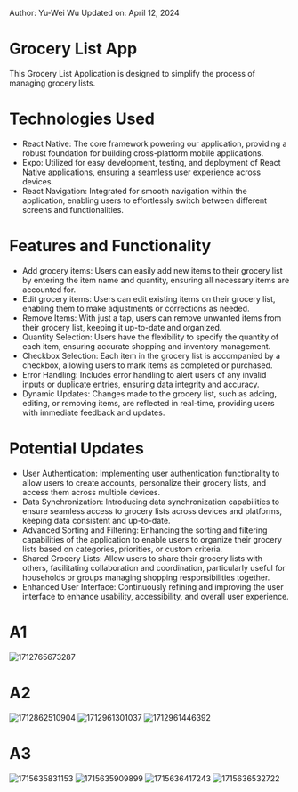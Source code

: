 Author: Yu-Wei Wu Updated on: April 12, 2024
# Grocery List App
This Grocery List Application is designed to simplify the process of managing grocery lists.

# Technologies Used
- React Native: The core framework powering our application, providing a robust foundation for building cross-platform mobile applications.
- Expo: Utilized for easy development, testing, and deployment of React Native applications, ensuring a seamless user experience across devices.
- React Navigation: Integrated for smooth navigation within the application, enabling users to effortlessly switch between different screens and functionalities.

# Features and Functionality
- Add grocery items: Users can easily add new items to their grocery list by entering the item name and quantity, ensuring all necessary items are accounted for.
- Edit grocery items: Users can edit existing items on their grocery list, enabling them to make adjustments or corrections as needed.
- Remove Items: With just a tap, users can remove unwanted items from their grocery list, keeping it up-to-date and organized.
- Quantity Selection: Users have the flexibility to specify the quantity of each item, ensuring accurate shopping and inventory management.
- Checkbox Selection: Each item in the grocery list is accompanied by a checkbox, allowing users to mark items as completed or purchased.
- Error Handling: Includes error handling to alert users of any invalid inputs or duplicate entries, ensuring data integrity and accuracy.
- Dynamic Updates: Changes made to the grocery list, such as adding, editing, or removing items, are reflected in real-time, providing users with immediate feedback and updates.

# Potential Updates
- User Authentication: Implementing user authentication functionality to allow users to create accounts, personalize their grocery lists, and access them across multiple devices.
- Data Synchronization: Introducing data synchronization capabilities to ensure seamless access to grocery lists across devices and platforms, keeping data consistent and up-to-date.
- Advanced Sorting and Filtering: Enhancing the sorting and filtering capabilities of the application to enable users to organize their grocery lists based on categories, priorities, or custom criteria.
- Shared Grocery Lists: Allow users to share their grocery lists with others, facilitating collaboration and coordination, particularly useful for households or groups managing shopping responsibilities together.
- Enhanced User Interface: Continuously refining and improving the user interface to enhance usability, accessibility, and overall user experience.


# A1
![1712765673287](https://github.com/yuwei-3206/INFO-670-Assignment/assets/122844465/37bcd29e-c9ab-43cd-8308-9171f1f5c5b4)
# A2
![1712862510904](https://github.com/yuwei-3206/INFO-670-Assignment/assets/122844465/db9a7a93-8b51-402c-a414-a918a771194a)
![1712961301037](https://github.com/yuwei-3206/INFO-670-Assignment/assets/122844465/fec62bf2-6940-470e-9f88-f4b9c08b0aae)
![1712961446392](https://github.com/yuwei-3206/INFO-670-Assignment/assets/122844465/a5109137-87f1-44e6-8863-1ada9756f1d9)
# A3
![1715635831153](https://github.com/yuwei-3206/Grocery-List/assets/122844465/71b17e4f-1295-430b-982f-e36c05664b71)
![1715635909899](https://github.com/yuwei-3206/Grocery-List/assets/122844465/5cd67691-d254-4813-82cc-06e1b04296ec)
![1715636417243](https://github.com/yuwei-3206/Grocery-List/assets/122844465/5bead7cb-e4d1-4c7b-8c62-2a0c677fb144)
![1715636532722](https://github.com/yuwei-3206/Grocery-List/assets/122844465/06068193-ccd3-4dd0-bca4-7624ac795659)

